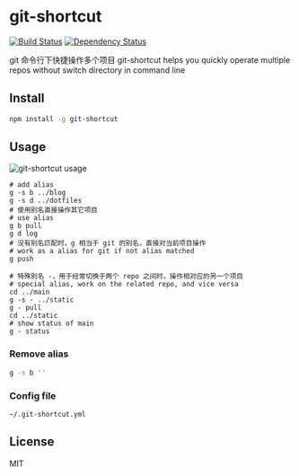 # git-shortcut

[![Build Status](https://travis-ci.org/yangg/git-shortcut.svg?branch=master)](https://travis-ci.org/yangg/git-shortcut) [![Dependency Status](https://david-dm.org/yangg/git-shortcut.svg)](https://david-dm.org/yangg/git-shortcut)

git 命令行下快捷操作多个项目
git-shortcut helps you quickly operate multiple repos without switch directory in command line

## Install
```bash
npm install -g git-shortcut
```

## Usage

![git-shortcut usage](https://o8hio0x77.qnssl.com/i/brook_git-shortcut.gif)

```
# add alias
g -s b ../blog
g -s d ../dotfiles
# 使用别名直接操作其它项目
# use alias
g b pull
g d log
# 没有别名匹配时，g 相当于 git 的别名，直接对当前项目操作
# work as a alias for git if not alias matched
g push

# 特殊别名 -，用于经常切换于两个 repo 之间时，操作相对应的另一个项目
# special alias, work on the related repo, and vice versa
cd ../main
g -s - ../static
g - pull
cd ../static
# show status of main
g - status
```

### Remove alias
```bash
g -s b ''
```

### Config file
`~/.git-shortcut.yml`


## License
MIT
